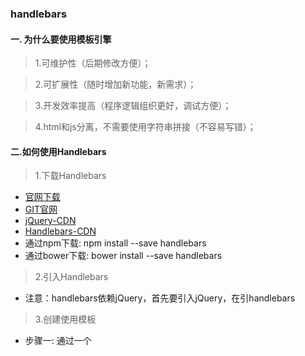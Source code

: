 ### handlebars
#### 一. 为什么要使用模板引擎

> 1.可维护性（后期修改方便）；

> 2.可扩展性（随时增加新功能，新需求）；

> 3.开发效率提高（程序逻辑组织更好，调试方便）；

> 4.html和js分离，不需要使用字符串拼接（不容易写错）；

#### 二.如何使用Handlebars
> 1.下载Handlebars

- [官网下载](http://handlebarsjs.com./installation.html)
- [GIT官网](https://github.com/daaain/Handlebars.git)
- [jQuery-CDN](http://www.bootcdn.cn/jquery/)
- [Handlebars-CDN](http://www.bootcdn.cn/handlebars.js/)
- 通过npm下载: npm install --save handlebars
- 通过bower下载: bower install --save handlebars

> 2.引入Handlebars

- 注意：handlebars依赖jQuery，首先要引入jQuery，在引handlebars

> 3.创建使用模板

- 步骤一: 通过一个<script>将需要的模板包裹起来
- 步骤二: 在<script>标签中填入type和id，type类型可以是除text/javascript以外的任何MIME类型,但推荐使用type="text/template",更加语义化
id是在后面进行编译的时候所使用,让其编译的代码找到该模板.
- 步骤三: 在<script>标签中插入我们需要的html代码,根据后台给我们的接口文档,修改其需要动态获取的内容
    ```
    <script type="text/template" id="myTemplate">
        <div class="demo">
            <h1>{{name}}</h1>
            <p>{{content}}</p>
        </div>
    </script>
    ```
> 4.在JS代码中编译模板

```
//用jQuery获取模板
var template = $("#myTemplate").html();
//预编译模板
var func = Handlebars.compile(template);
//匹配json内容
var str = func(data);
//输入模板
$('#box').html(str);
```
以上述代码为例进行解释:

- 步骤一: 获取模板的内容放入到template中,这里$("#myTemplate")中填入的内容为你在上一步创建模板中所用的id.
提醒: 这里我使用的jQuery的选择器获取,当然,你可以使用原生javascript的DOM选择器获取,例如:docuemnt.getElementById('myTemplate')和document.querySelector('#myTemplate')
- 步骤二: 使用Handlebars.compile()方法进行预编译,该方法传入的参数即为获取到的模板
- 步骤三: 使用func()方法进行编译后得到拼接好的字符串,该方法传入的参数即为上一步预编译的模板.
- 步骤四: 将编译好的字符串插入到你所希望插入到的html文档中的位置,这里使用的是jQuery给我们提供的html()方法.同样,你也可以使用原生的innerHTML
